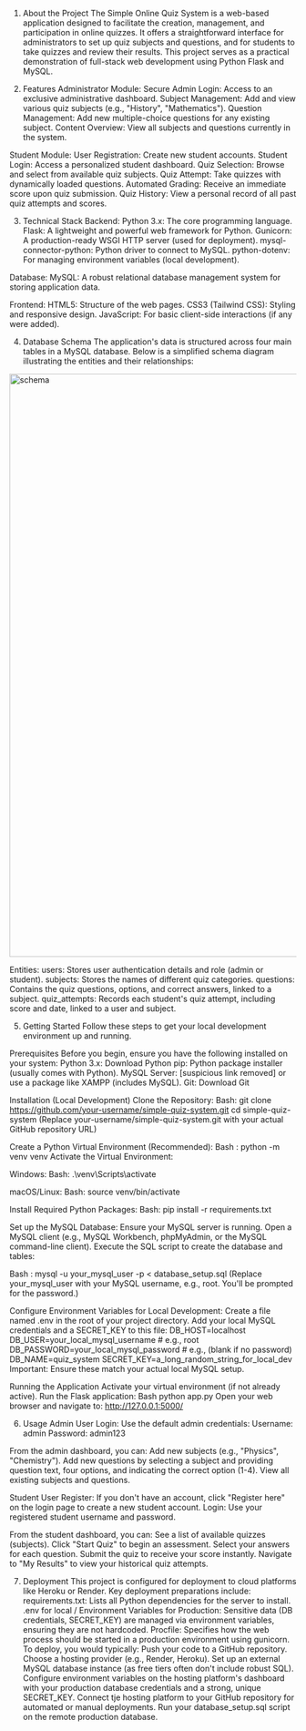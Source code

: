 1. About the Project
The Simple Online Quiz System is a web-based application designed to facilitate the creation, management, and participation in online quizzes. It offers a straightforward interface for administrators to set up quiz subjects and questions, and for students to take quizzes and review their results. This project serves as a practical demonstration of full-stack web development using Python Flask and MySQL.

2. Features
Administrator Module:
Secure Admin Login: Access to an exclusive administrative dashboard.
Subject Management: Add and view various quiz subjects (e.g., "History", "Mathematics").
Question Management: Add new multiple-choice questions for any existing subject.
Content Overview: View all subjects and questions currently in the system.

Student Module:
User Registration: Create new student accounts.
Student Login: Access a personalized student dashboard.
Quiz Selection: Browse and select from available quiz subjects.
Quiz Attempt: Take quizzes with dynamically loaded questions.
Automated Grading: Receive an immediate score upon quiz submission.
Quiz History: View a personal record of all past quiz attempts and scores.

3. Technical Stack
Backend:
Python 3.x: The core programming language.
Flask: A lightweight and powerful web framework for Python.
Gunicorn: A production-ready WSGI HTTP server (used for deployment).
mysql-connector-python: Python driver to connect to MySQL.
python-dotenv: For managing environment variables (local development).

Database:
MySQL: A robust relational database management system for storing application data.

Frontend:
HTML5: Structure of the web pages.
CSS3 (Tailwind CSS): Styling and responsive design.
JavaScript: For basic client-side interactions (if any were added).

4. Database Schema
The application's data is structured across four main tables in a MySQL database. Below is a simplified schema diagram illustrating the entities and their relationships:
<img width="1024" height="1024" alt="schema" src="https://github.com/user-attachments/assets/02901207-d398-4023-8a27-95c0a5de3ce3" />


Entities:
users: Stores user authentication details and role (admin or student).
subjects: Stores the names of different quiz categories.
questions: Contains the quiz questions, options, and correct answers, linked to a subject.
quiz_attempts: Records each student's quiz attempt, including score and date, linked to a user and subject.

5. Getting Started
Follow these steps to get your local development environment up and running.

Prerequisites
Before you begin, ensure you have the following installed on your system:
Python 3.x: Download Python
pip: Python package installer (usually comes with Python).
MySQL Server: [suspicious link removed] or use a package like XAMPP (includes MySQL).
Git: Download Git

Installation (Local Development)
Clone the Repository:
Bash:
git clone https://github.com/your-username/simple-quiz-system.git
cd simple-quiz-system
(Replace your-username/simple-quiz-system.git with your actual GitHub repository URL)

Create a Python Virtual Environment (Recommended):
Bash :
python -m venv venv
Activate the Virtual Environment:

Windows:
Bash:
.\venv\Scripts\activate

macOS/Linux:
Bash:
source venv/bin/activate

Install Required Python Packages:
Bash:
pip install -r requirements.txt

Set up the MySQL Database:
Ensure your MySQL server is running.
Open a MySQL client (e.g., MySQL Workbench, phpMyAdmin, or the MySQL command-line client).
Execute the SQL script to create the database and tables:

Bash :
mysql -u your_mysql_user -p < database_setup.sql
(Replace your_mysql_user with your MySQL username, e.g., root. You'll be prompted for the password.)

Configure Environment Variables for Local Development:
Create a file named .env in the root of your project directory.
Add your local MySQL credentials and a SECRET_KEY to this file:
DB_HOST=localhost
DB_USER=your_local_mysql_username # e.g., root
DB_PASSWORD=your_local_mysql_password # e.g., (blank if no password)
DB_NAME=quiz_system
SECRET_KEY=a_long_random_string_for_local_dev
Important: Ensure these match your actual local MySQL setup.

Running the Application
Activate your virtual environment (if not already active).
Run the Flask application:
Bash
python app.py
Open your web browser and navigate to: http://127.0.0.1:5000/

6. Usage
Admin User
Login: Use the default admin credentials:
Username: admin
Password: admin123

From the admin dashboard, you can:
Add new subjects (e.g., "Physics", "Chemistry").
Add new questions by selecting a subject and providing question text, four options, and indicating the correct option (1-4).
View all existing subjects and questions.

Student User
Register: If you don't have an account, click "Register here" on the login page to create a new student account.
Login: Use your registered student username and password.

From the student dashboard, you can:
See a list of available quizzes (subjects).
Click "Start Quiz" to begin an assessment.
Select your answers for each question.
Submit the quiz to receive your score instantly.
Navigate to "My Results" to view your historical quiz attempts.

7. Deployment
This project is configured for deployment to cloud platforms like Heroku or Render. Key deployment preparations include:
requirements.txt: Lists all Python dependencies for the server to install.
.env for local / Environment Variables for Production: Sensitive data (DB credentials, SECRET_KEY) are managed via environment variables, ensuring they are not hardcoded.
Procfile: Specifies how the web process should be started in a production environment using gunicorn.
To deploy, you would typically:
Push your code to a GitHub repository.
Choose a hosting provider (e.g., Render, Heroku).
Set up an external MySQL database instance (as free tiers often don't include robust SQL).
Configure environment variables on the hosting platform's dashboard with your production database credentials and a strong, unique SECRET_KEY.
Connect tje hosting platform to your GitHub repository for automated or manual deployments.
Run your database_setup.sql script on the remote production database.
